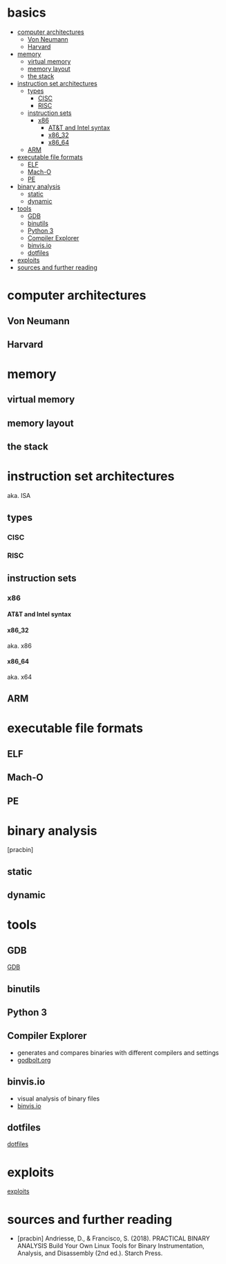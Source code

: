 # basics
<!-- vim-markdown-toc GFM -->

* [computer architectures](#computer-architectures)
  * [Von Neumann](#von-neumann)
  * [Harvard](#harvard)
* [memory](#memory)
  * [virtual memory](#virtual-memory)
  * [memory layout](#memory-layout)
  * [the stack](#the-stack)
* [instruction set architectures](#instruction-set-architectures)
  * [types](#types)
    * [CISC](#cisc)
    * [RISC](#risc)
  * [instruction sets](#instruction-sets)
    * [x86](#x86)
      * [AT&T and Intel syntax](#att-and-intel-syntax)
      * [x86_32](#x86_32)
      * [x86_64](#x86_64)
  * [ARM](#arm)
* [executable file formats](#executable-file-formats)
  * [ELF](#elf)
  * [Mach-O](#mach-o)
  * [PE](#pe)
* [binary analysis](#binary-analysis)
  * [static](#static)
  * [dynamic](#dynamic)
* [tools](#tools)
  * [GDB](#gdb)
  * [binutils](#binutils)
  * [Python 3](#python-3)
  * [Compiler Explorer](#compiler-explorer)
  * [binvis.io](#binvisio)
  * [dotfiles](#dotfiles)
* [exploits](#exploits)
* [sources and further reading](#sources-and-further-reading)

<!-- vim-markdown-toc -->

# computer architectures

## Von Neumann

## Harvard

# memory

## virtual memory

## memory layout

## the stack

# instruction set architectures

aka. ISA

## types

### CISC

### RISC

## instruction sets

### x86

#### AT&T and Intel syntax

#### x86_32

aka. x86

#### x86_64

aka. x64

## ARM

# executable file formats

## ELF

## Mach-O

## PE

# binary analysis

[pracbin]

## static

## dynamic

# tools

## GDB

[GDB](gdb)

## binutils

## Python 3

## Compiler Explorer

* generates and compares binaries with different compilers and settings
* [godbolt.org](https://godbolt.org/)

## binvis.io

* visual analysis of binary files
* [binvis.io](https://binvis.io/)

## dotfiles

[dotfiles](dotfiles)

# exploits

[exploits](exploits)

# sources and further reading


* [pracbin] Andriesse, D., & Francisco, S. (2018). PRACTICAL BINARY ANALYSIS Build Your Own Linux Tools for Binary Instrumentation, Analysis, and Disassembly (2nd ed.). Starch Press.
